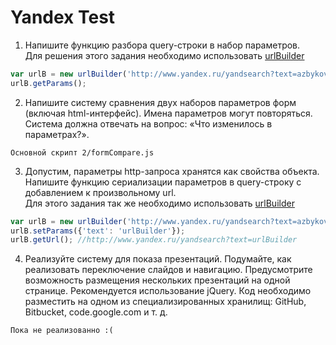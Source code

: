 Yandex Test
========

1. Напишите функцию разбора query-строки в набор параметров.    
Для решения этого задания необходимо использовать [urlBuilder](https://github.com/azbykov/urlBuilder)
```javascript
var urlB = new urlBuilder('http://www.yandex.ru/yandsearch?text=azbykov&lr=2');
urlB.getParams();
```

2. Напишите систему сравнения двух наборов параметров форм (включая html-интерфейс). Имена параметров могут повторяться. Система должна отвечать на вопрос: «Что изменилось в параметрах?».  
```
Основной скрипт 2/formCompare.js
```

3. Допустим, параметры http-запроса хранятся как свойства объекта. Напишите функцию сериализации параметров в query-строку с добавлением к произвольному url.  
Для этого задания так же необходимо использовать [urlBuilder](https://github.com/azbykov/urlBuilder)
```javascript
var urlB = new urlBuilder('http://www.yandex.ru/yandsearch?text=azbykov&lr=2');
urlB.setParams({'text': 'urlBuilder'});
urlB.getUrl(); //http://www.yandex.ru/yandsearch?text=urlBuilder
```

4. Реализуйте систему для показа презентаций. Подумайте, как реализовать переключение слайдов и навигацию. Предусмотрите возможность размещения нескольких презентаций на одной странице. Рекомендуется использование jQuery. Код необходимо разместить на одном из специализированных хранилищ: GitHub, Bitbucket, code.google.com и т. д.  
```
Пока не реализованно :(
```
